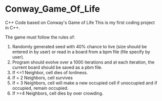 # Conway_Game_Of_Life
C++ Code based on Conway's Game of Life
This is my first coding project in C++.

The game must follow the rules of:

1. Randomly generated seed with 40% chance to live (size should be entered in by user) or read in a board from a bpm file (file specify by user).
2. Program should evolve over a 1000 iterations and at each iteration, the current board should be saved as a pbm file.
3. If <=1 Neighbor, cell dies of lonliness.
4. If = 2 Neighbors, cell survives
5. If = 3 Neighbors, cell will make a new occupied cell if unoccupied and if occupied, remain occupied.
6. If >=4 Neighbors, cell dies by over crowding.
